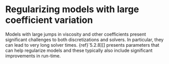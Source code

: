 # Regularizing models with large coefficient variation

Models with large jumps in viscosity and other coefficients present
significant challenges to both discretizations and solvers. In particular,
they can lead to very long solver times. {ref}`5.2.8][] presents
parameters that can help regularize models and these typically also include
significant improvements in run-time.
